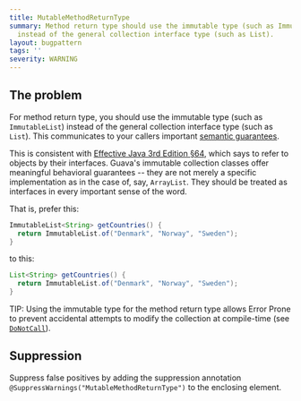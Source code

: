 ```yaml
---
title: MutableMethodReturnType
summary: Method return type should use the immutable type (such as ImmutableList)
  instead of the general collection interface type (such as List).
layout: bugpattern
tags: ''
severity: WARNING
---
```


<!--
*** AUTO-GENERATED, DO NOT MODIFY ***
To make changes, edit the @BugPattern annotation or the explanation in docs/bugpattern.
-->


## The problem
For method return type, you should use the immutable type (such as
`ImmutableList`) instead of the general collection interface type (such as
`List`). This communicates to your callers important
[semantic guarantees][javadoc].

This is consistent with [Effective Java 3rd Edition §64][ej3e-64], which says to
refer to objects by their interfaces. Guava's immutable collection classes offer
meaningful behavioral guarantees -- they are not merely a specific
implementation as in the case of, say, `ArrayList`. They should be treated as
interfaces in every important sense of the word.

That is, prefer this:

```java
ImmutableList<String> getCountries() {
  return ImmutableList.of("Denmark", "Norway", "Sweden");
}
```

to this:

```java
List<String> getCountries() {
  return ImmutableList.of("Denmark", "Norway", "Sweden");
}
```

TIP: Using the immutable type for the method return type allows Error Prone to
prevent accidental attempts to modify the collection at compile-time (see
[`DoNotCall`]).

[`DoNotCall`]: https:errorprone.info/bugpattern/DoNotCall

[ej3e-64]: https://books.google.com/books?id=BIpDDwAAQBAJ
[javadoc]: https://guava.dev/releases/21.0/api/docs/com/google/common/collect/ImmutableCollection.html

## Suppression
Suppress false positives by adding the suppression annotation `@SuppressWarnings("MutableMethodReturnType")` to the enclosing element.
